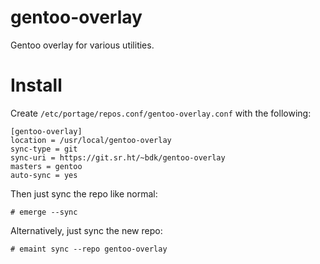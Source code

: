 # gentoo-overlay

Gentoo overlay for various utilities.

# Install

Create `/etc/portage/repos.conf/gentoo-overlay.conf` with the following:

```
[gentoo-overlay]
location = /usr/local/gentoo-overlay
sync-type = git
sync-uri = https://git.sr.ht/~bdk/gentoo-overlay
masters = gentoo
auto-sync = yes
```

Then just sync the repo like normal:
```
# emerge --sync
```

Alternatively, just sync the new repo:

```
# emaint sync --repo gentoo-overlay
```

